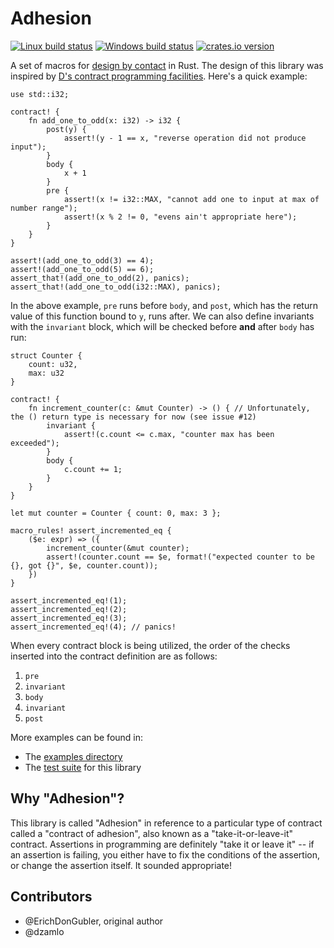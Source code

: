 # Adhesion

[![Linux build status](https://travis-ci.org/ErichDonGubler/adhesion-rs.svg)](https://travis-ci.org/ErichDonGubler/adhesion-rs)
[![Windows build status](https://ci.appveyor.com/api/projects/status/github/ErichDonGubler/adhesion-rs?svg=true)](https://ci.appveyor.com/project/ErichDonGubler/adhesion-rs)
[![crates.io version](https://img.shields.io/crates/v/adhesion.svg)](https://crates.io/crates/adhesion)

A set of macros for [design by contact](https://en.wikipedia.org/wiki/Design_by_contract) in Rust. The design of this library was inspired by [D's contract programming facilities](https://tour.dlang.org/tour/en/gems/contract-programming). Here's a quick example:

```rust,skt-main
use std::i32;

contract! {
    fn add_one_to_odd(x: i32) -> i32 {
        post(y) {
            assert!(y - 1 == x, "reverse operation did not produce input");
        }
        body {
            x + 1
        }
        pre {
            assert!(x != i32::MAX, "cannot add one to input at max of number range");
            assert!(x % 2 != 0, "evens ain't appropriate here");
        }
    }
}

assert!(add_one_to_odd(3) == 4);
assert!(add_one_to_odd(5) == 6);
assert_that!(add_one_to_odd(2), panics);
assert_that!(add_one_to_odd(i32::MAX), panics);
```

In the above example, `pre` runs before `body`, and `post`, which has the return value of this function bound to `y`, runs after. We can also define invariants with the `invariant` block, which will be checked before **and** after `body` has run:

```rust,should_panic,skt-main
struct Counter {
    count: u32,
	max: u32
}

contract! {
    fn increment_counter(c: &mut Counter) -> () { // Unfortunately, the () return type is necessary for now (see issue #12)
        invariant {
		    assert!(c.count <= c.max, "counter max has been exceeded");
		}
		body {
			c.count += 1;
		}
    }
}

let mut counter = Counter { count: 0, max: 3 };

macro_rules! assert_incremented_eq {
	($e: expr) => ({
		increment_counter(&mut counter);
		assert!(counter.count == $e, format!("expected counter to be {}, got {}", $e, counter.count));
	})
}

assert_incremented_eq!(1);
assert_incremented_eq!(2);
assert_incremented_eq!(3);
assert_incremented_eq!(4); // panics!
```

When every contract block is being utilized, the order of the checks inserted into the contract definition are as follows:

1. `pre`
2. `invariant`
3. `body`
4. `invariant`
5. `post`

More examples can be found in:
* The [examples directory](/examples)
* The [test suite](/tests/lib.rs) for this library

## Why "Adhesion"?

This library is called "Adhesion" in reference to a particular type of contract called a "contract of adhesion", also known as a "take-it-or-leave-it" contract. Assertions in programming are definitely "take it or leave it" -- if an assertion is failing, you either have to fix the conditions of the assertion, or change the assertion itself. It sounded appropriate!

## Contributors

* @ErichDonGubler, original author
* @dzamlo


